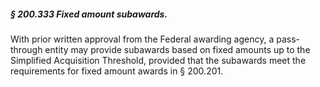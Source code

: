 ##### § 200.333 Fixed amount subawards. #####

With prior written approval from the Federal awarding agency, a pass-through entity may provide subawards based on fixed amounts up to the Simplified Acquisition Threshold, provided that the subawards meet the requirements for fixed amount awards in § 200.201.